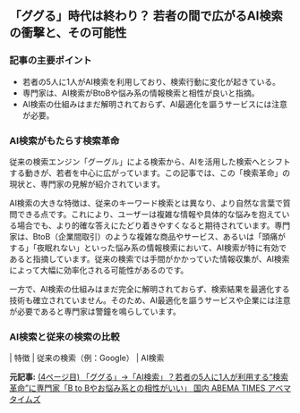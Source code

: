 ## 「ググる」時代は終わり？ 若者の間で広がるAI検索の衝撃と、その可能性

### 記事の主要ポイント

* 若者の5人に1人がAI検索を利用しており、検索行動に変化が起きている。
* 専門家は、AI検索がBtoBや悩み系の情報検索と相性が良いと指摘。
* AI検索の仕組みはまだ解明されておらず、AI最適化を謳うサービスには注意が必要。

### AI検索がもたらす検索革命

従来の検索エンジン「グーグル」による検索から、AIを活用した検索へとシフトする動きが、若者を中心に広がっています。この記事では、この「検索革命」の現状と、専門家の見解が紹介されています。

AI検索の大きな特徴は、従来のキーワード検索とは異なり、より自然な言葉で質問できる点です。これにより、ユーザーは複雑な情報や具体的な悩みを抱えている場合でも、より的確な答えにたどり着きやすくなると期待されています。専門家は、BtoB（企業間取引）のような複雑な商品やサービス、あるいは「頭痛がする」「夜眠れない」といった悩み系の情報検索において、AI検索が特に有効であると指摘しています。従来の検索では手間がかかっていた情報収集が、AI検索によって大幅に効率化される可能性があるのです。

一方で、AI検索の仕組みはまだ完全に解明されておらず、検索結果を最適化する技術も確立されていません。そのため、AI最適化を謳うサービスや企業には注意が必要であると専門家は警鐘を鳴らしています。

### AI検索と従来の検索の比較

| 特徴 | 従来の検索（例：Google） | AI検索 

**元記事:** [(4ページ目) 「ググる」→「AI検索」？若者の5人に1人が利用する“検索革命”に専門家「B to Bやお悩み系との相性がいい」 国内 ABEMA TIMES アベマタイムズ](https://times.abema.tv/articles/-/10176564?page=4)